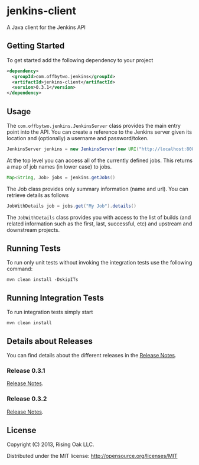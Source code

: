 # jenkins-client

A Java client for the Jenkins API

## Getting Started

To get started add the following dependency to your project

```xml
<dependency>
  <groupId>com.offbytwo.jenkins</groupId>
  <artifactId>jenkins-client</artifactId>
  <version>0.3.1</version>
</dependency>
```

## Usage

The `com.offbytwo.jenkins.JenkinsServer` class provides the main entry
point into the API. You can create a reference to the Jenkins server
given its location and (optionally) a username and password/token.

```java
JenkinsServer jenkins = new JenkinsServer(new URI("http://localhost:8080/jenkins"), "admin", "password")
```

At the top level you can access all of the currently defined
jobs. This returns a map of job names (in lower case) to jobs.

```java
Map<String, Job> jobs = jenkins.getJobs()
```

The Job class provides only summary information (name and url). You can retrieve details as follows

```java
JobWithDetails job = jobs.get("My Job").details()
```

The `JobWithDetails` class provides you with access to the list of
builds (and related information such as the first, last, successful,
etc) and upstream and downstream projects.

## Running Tests
To run only unit tests without invoking the integration tests use the following command:

```
mvn clean install -DskipITs
```


## Running Integration Tests
To run integration tests simply start 

```
mvn clean install
```

## Details about Releases

You can find details about the different releases in the [Release Notes](https://github.com/RisingOak/jenkins-client/blob/master/ReleaseNotes.md).


### Release 0.3.1

[Release Notes](https://github.com/RisingOak/jenkins-client/blob/master/ReleaseNotes.md#release-031).

### Release 0.3.2

[Release Notes](https://github.com/RisingOak/jenkins-client/blob/master/ReleaseNotes.md#release-032).

## License

Copyright (C) 2013, Rising Oak LLC.

Distributed under the MIT license: http://opensource.org/licenses/MIT
